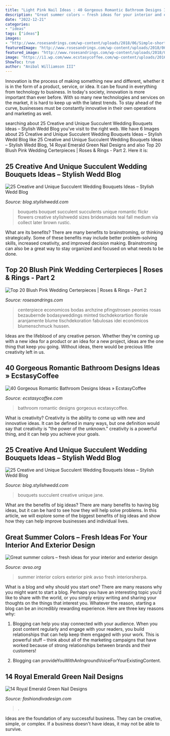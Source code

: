 ```yaml
---
title: "Light Pink Nail Ideas : 40 Gorgeous Romantic Bathroom Designs Ideas » Ecstasycoffee"
description: "Great summer colors – fresh ideas for your interior and exterior design"
date: "2022-12-21"
categories:
- "ideas"
tags: ["ideas"]
images:
- "http://www.rosesandrings.com/wp-content/uploads/2018/06/Simple-short-pinky-peach-roses-in-a-glass-container-filled-with-water-wedding-centerpiece.jpg"
featuredImage: "http://www.rosesandrings.com/wp-content/uploads/2018/06/Simple-short-pinky-peach-roses-in-a-glass-container-filled-with-water-wedding-centerpiece.jpg"
featured_image: "http://www.rosesandrings.com/wp-content/uploads/2018/06/Simple-short-pinky-peach-roses-in-a-glass-container-filled-with-water-wedding-centerpiece.jpg"
image: "https://i1.wp.com/www.ecstasycoffee.com/wp-content/uploads/2016/10/romantic-bathroom.jpg"
ShowToc: true
author: "Anibal Williamson III"
---
```



Innovation is the process of making something new and different, whether it is in the form of a product, service, or idea. It can be found in everything from technology to business. In today's society, innovation is more important than ever before. With so many new technologies and services on the market, it is hard to keep up with the latest trends. To stay ahead of the curve, businesses must be constantly innovative in their own operations and marketing as well.

	

		
searching about 25 Creative and Unique Succulent Wedding Bouquets Ideas – Stylish Wedd Blog you've visit to the right web. We have 6 Images about 25 Creative and Unique Succulent Wedding Bouquets Ideas – Stylish Wedd Blog like 25 Creative and Unique Succulent Wedding Bouquets Ideas – Stylish Wedd Blog, 14 Royal Emerald Green Nail Designs and also Top 20 Blush Pink Wedding Certerpieces | Roses &amp; Rings - Part 2. Here it is:
		
    
## 25 Creative And Unique Succulent Wedding Bouquets Ideas – Stylish Wedd Blog

<img loading=lazy src="https://blog.stylishwedd.com/wp-content/uploads/2017/04/vintage-romantic-wedding-bouquets-with-succulents.jpg" onerror="this.onerror=null;this.src='https://tse2.mm.bing.net/th?id=OIP.yWbrCtaR_Da4NacIhEVh_AAAAA&amp;pid=15.1';" alt="25 Creative and Unique Succulent Wedding Bouquets Ideas – Stylish Wedd Blog">

_Source: blog.stylishwedd.com_

>bouquets bouquet succulent succulents unique romantic flickr flowers creative stylishwedd sizes bridesmaids teal fall medium via collect later brown rustic. 

	

What are its benefits?
There are many benefits to brainstroming, or thinking strategically. Some of these benefits may include better problem-solving skills, increased creativity, and improved decision making. Brainstroming can also be a great way to stay organized and focused on what needs to be done.

    
## Top 20 Blush Pink Wedding Certerpieces | Roses &amp; Rings - Part 2

<img loading=lazy src="http://www.rosesandrings.com/wp-content/uploads/2018/06/Simple-short-pinky-peach-roses-in-a-glass-container-filled-with-water-wedding-centerpiece.jpg" onerror="this.onerror=null;this.src='https://tse4.mm.bing.net/th?id=OIP.KC-eNJIZAk_xLxi7CC5xcwHaLH&amp;pid=15.1';" alt="Top 20 Blush Pink Wedding Certerpieces | Roses &amp; Rings - Part 2">

_Source: rosesandrings.com_

>centerpiece economicos bodas archzine pfingstrosen peonies rosas bezaubernde bodasyweddings minted tischdekorartion florale aranjamente blume tischdekoration fabulosas idei económicos blumenschmuck hussen. 

	

Ideas are the lifeblood of any creative person. Whether they're coming up with a new idea for a product or an idea for a new project, ideas are the one thing that keep you going. Without ideas, there would be precious little creativity left in us.

    
## 40 Gorgeous Romantic Bathroom Designs Ideas » EcstasyCoffee

<img loading=lazy src="https://i1.wp.com/www.ecstasycoffee.com/wp-content/uploads/2016/10/romantic-bathroom.jpg" onerror="this.onerror=null;this.src='https://tse3.mm.bing.net/th?id=OIP.kVDXDIg4c0mouuRsXv4wCgHaME&amp;pid=15.1';" alt="40 Gorgeous Romantic Bathroom Designs Ideas » EcstasyCoffee">

_Source: ecstasycoffee.com_

>bathroom romantic designs gorgeous ecstasycoffee. 

	

What is creativity?
Creativity is the ability to come up with new and innovative ideas. It can be defined in many ways, but one definition would say that creativity is "the power of the unknown." creativity is a powerful thing, and it can help you achieve your goals.

    
## 25 Creative And Unique Succulent Wedding Bouquets Ideas – Stylish Wedd Blog

<img loading=lazy src="http://blog.stylishwedd.com/wp-content/uploads/2017/04/stylish-red-and-succulent-wedding-bouquets.jpg" onerror="this.onerror=null;this.src='https://tse1.mm.bing.net/th?id=OIP.gmC76yQ5o1WBwoqkUWEH6QHaLG&amp;pid=15.1';" alt="25 Creative and Unique Succulent Wedding Bouquets Ideas – Stylish Wedd Blog">

_Source: blog.stylishwedd.com_

>bouquets succulent creative unique jane. 

	

What are the benefits of big ideas?
There are many benefits to having big ideas, but it can be hard to see how they will help solve problems. In this article, we will explore some of the biggest benefits of big ideas and show how they can help improve businesses and individual lives.

    
## Great Summer Colors – Fresh Ideas For Your Interior And Exterior Design

<img loading=lazy src="https://www.avso.org/wp-content/uploads/2014/11/great-summer-colors-fresh-ideas-for-your-interior-and-exterior-design-1416301168.jpg" onerror="this.onerror=null;this.src='https://tse1.mm.bing.net/th?id=OIP.eqx_d0Z2uD-tcGaUjjBxeAHaJ3&amp;pid=15.1';" alt="Great summer colors – fresh ideas for your interior and exterior design">

_Source: avso.org_

>summer interior colors exterior pink avso fresh interiorsherpa. 

	

What is a blog and why should you start one?
There are many reasons why you might want to start a blog. Perhaps you have an interesting topic you’d like to share with the world, or you simply enjoy writing and sharing your thoughts on the things that interest you. Whatever the reason, starting a blog can be an incredibly rewarding experience. Here are three key reasons why: 
1) Blogging can help you stay connected with your audience. When you post content regularly and engage with your readers, you build relationships that can help keep them engaged with your work. This is powerful stuff – think about all of the marketing campaigns that have worked because of strong relationships between brands and their customers! 

2) Blogging can provideYouWithAnIngroundVoiceForYourExistingContent.

    
## 14 Royal Emerald Green Nail Designs

<img loading=lazy src="https://www.fashiondivadesign.com/wp-content/uploads/2014/09/screen-shot-2013-02-28-at-11-29-16-am.png" onerror="this.onerror=null;this.src='https://tse2.mm.bing.net/th?id=OIP.IgKB0TXMvNfPhDDdTVA1ZQHaKS&amp;pid=15.1';" alt="14 Royal Emerald Green Nail Designs">

_Source: fashiondivadesign.com_

>. 

	

Ideas are the foundation of any successful business. They can be creative, simple, or complex. If a business doesn't have ideas, it may not be able to survive.

